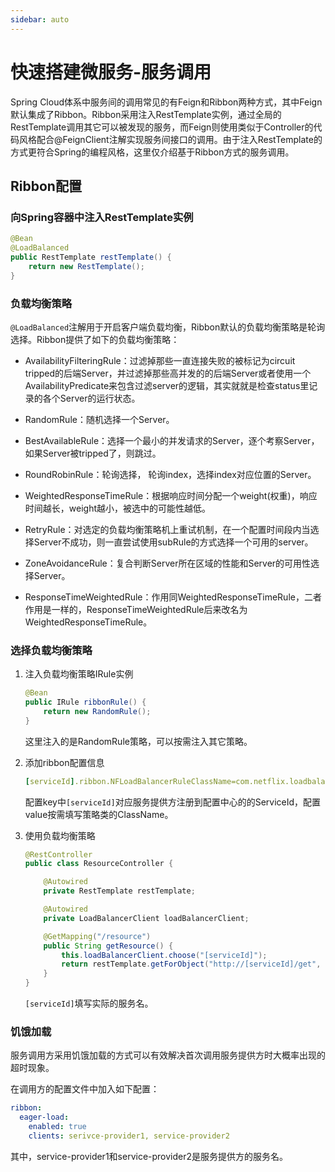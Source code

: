 ```yaml
---
sidebar: auto
---
```

# 快速搭建微服务-服务调用

Spring Cloud体系中服务间的调用常见的有Feign和Ribbon两种方式，其中Feign默认集成了Ribbon。Ribbon采用注入RestTemplate实例，通过全局的RestTemplate调用其它可以被发现的服务，而Feign则使用类似于Controller的代码风格配合@FeignClient注解实现服务间接口的调用。由于注入RestTemplate的方式更符合Spring的编程风格，这里仅介绍基于Ribbon方式的服务调用。

<!-- more -->

## Ribbon配置

### 向Spring容器中注入RestTemplate实例

```Java
@Bean
@LoadBalanced
public RestTemplate restTemplate() {
    return new RestTemplate();
}
```

### 负载均衡策略

`@LoadBalanced`注解用于开启客户端负载均衡，Ribbon默认的负载均衡策略是轮询选择。Ribbon提供了如下的负载均衡策略：

- AvailabilityFilteringRule：过滤掉那些一直连接失败的被标记为circuit tripped的后端Server，并过滤掉那些高并发的的后端Server或者使用一个AvailabilityPredicate来包含过滤server的逻辑，其实就就是检查status里记录的各个Server的运行状态。

- RandomRule：随机选择一个Server。

- BestAvailableRule：选择一个最小的并发请求的Server，逐个考察Server，如果Server被tripped了，则跳过。

- RoundRobinRule：轮询选择， 轮询index，选择index对应位置的Server。

- WeightedResponseTimeRule：根据响应时间分配一个weight(权重)，响应时间越长，weight越小，被选中的可能性越低。

- RetryRule：对选定的负载均衡策略机上重试机制，在一个配置时间段内当选择Server不成功，则一直尝试使用subRule的方式选择一个可用的server。

- ZoneAvoidanceRule：复合判断Server所在区域的性能和Server的可用性选择Server。

- ResponseTimeWeightedRule：作用同WeightedResponseTimeRule，二者作用是一样的，ResponseTimeWeightedRule后来改名为WeightedResponseTimeRule。

### 选择负载均衡策略

1. 注入负载均衡策略IRule实例

    ```Java
    @Bean
    public IRule ribbonRule() {
        return new RandomRule();
    }
    ```

    这里注入的是RandomRule策略，可以按需注入其它策略。

1. 添加ribbon配置信息

    ```yaml
    [serviceId].ribbon.NFLoadBalancerRuleClassName=com.netflix.loadbalancer.RandomRule
    ```

    配置key中`[serviceId]`对应服务提供方注册到配置中心的的ServiceId，配置value按需填写策略类的ClassName。

1. 使用负载均衡策略

    ```Java
    @RestController
    public class ResourceController {

        @Autowired
        private RestTemplate restTemplate;

        @Autowired
        private LoadBalancerClient loadBalancerClient;

        @GetMapping("/resource")
        public String getResource() {
            this.loadBalancerClient.choose("[serviceId]");
            return restTemplate.getForObject("http://[serviceId]/get", String.class);
        }
    }
    ```

    `[serviceId]`填写实际的服务名。

### 饥饿加载

服务调用方采用饥饿加载的方式可以有效解决首次调用服务提供方时大概率出现的超时现象。

在调用方的配置文件中加入如下配置：

```yaml
ribbon:
  eager-load:
    enabled: true
    clients: serivce-provider1, service-provider2
```

其中，service-provider1和service-provider2是服务提供方的服务名。